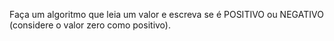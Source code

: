 Faça um algoritmo que leia um valor e escreva se é POSITIVO ou NEGATIVO (considere o valor zero como positivo).
